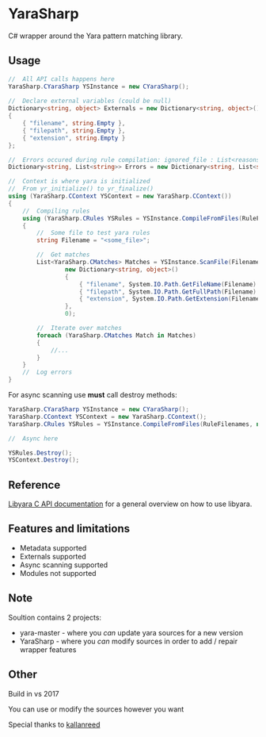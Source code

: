 # YaraSharp
C# wrapper around the Yara pattern matching library.

## Usage
```C#
//  All API calls happens here
YaraSharp.CYaraSharp YSInstance = new CYaraSharp();
        
//  Declare external variables (could be null)
Dictionary<string, object> Externals = new Dictionary<string, object>()
{
    { "filename", string.Empty },
    { "filepath", string.Empty },
    { "extension", string.Empty }
};

//  Errors occured during rule compilation: ignored_file : List<reasons>
Dictionary<string, List<string>> Errors = new Dictionary<string, List<string>>();

//  Context is where yara is initialized
//  From yr_initialize() to yr_finalize()
using (YaraSharp.CContext YSContext = new YaraSharp.CContext())
{
	//	Compiling rules
	using (YaraSharp.CRules YSRules = YSInstance.CompileFromFiles(RuleFilenames, Externals, out Errors))
	{
		//  Some file to test yara rules
		string Filename = "<some_file>";

		//  Get matches
		List<YaraSharp.CMatches> Matches = YSInstance.ScanFile(Filename, YSRules, 
				new Dictionary<string, object>()
				{
					{ "filename", System.IO.Path.GetFileName(Filename) },
					{ "filepath", System.IO.Path.GetFullPath(Filename) },
					{ "extension", System.IO.Path.GetExtension(Filename) }
				}, 
				0);

		//  Iterate over matches
		foreach (YaraSharp.CMatches Match in Matches)
		{
			//...
		}
	}
	//  Log errors
}
```
For async scanning use **must** call destroy methods:
```C#
YaraSharp.CYaraSharp YSInstance = new CYaraSharp();
YaraSharp.CContext YSContext = new YaraSharp.CContext();
YaraSharp.CRules YSRules = YSInstance.CompileFromFiles(RuleFilenames, null, out Errors);

//  Async here

YSRules.Destroy();
YSContext.Destroy();
```
## Reference
[Libyara C API documentation](http://yara.readthedocs.io/en/v3.7.0/capi.html) for a general overview on how to use libyara. 

## Features and limitations

* Metadata supported
* Externals supported
* Async scanning supported
* Modules not supported

## Note
Soultion contains 2 projects:
- yara-master - where you *can* update yara sources for a new version
- YaraSharp - where you *can* modify sources in order to add / repair wrapper features

## Other
Build in vs 2017

You can use or modify the sources however you want

Special thanks to [kallanreed](https://github.com/kallanreed/libyara.NET)
